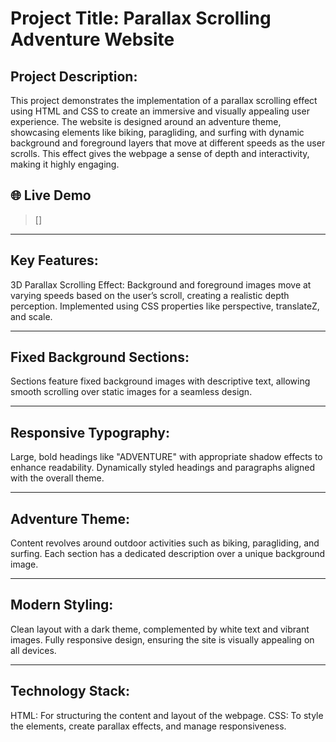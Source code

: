 # Project Title: Parallax Scrolling Adventure Website

## Project Description:
This project demonstrates the implementation of a parallax scrolling effect using HTML and CSS to create an immersive and visually appealing user experience. The website is designed around an adventure theme, showcasing elements like biking, paragliding, and surfing with dynamic background and foreground layers that move at different speeds as the user scrolls. This effect gives the webpage a sense of depth and interactivity, making it highly engaging.
## 🌐 Live Demo

> []
---

## Key Features:
3D Parallax Scrolling Effect:
Background and foreground images move at varying speeds based on the user’s scroll, creating a realistic depth perception.
Implemented using CSS properties like perspective, translateZ, and scale.

---

## Fixed Background Sections:
Sections feature fixed background images with descriptive text, allowing smooth scrolling over static images for a seamless design.

---

## Responsive Typography:
Large, bold headings like "ADVENTURE" with appropriate shadow effects to enhance readability.
Dynamically styled headings and paragraphs aligned with the overall theme.

---

## Adventure Theme:
Content revolves around outdoor activities such as biking, paragliding, and surfing.
Each section has a dedicated description over a unique background image.

---

## Modern Styling:
Clean layout with a dark theme, complemented by white text and vibrant images.
Fully responsive design, ensuring the site is visually appealing on all devices.

---

## Technology Stack:
HTML: For structuring the content and layout of the webpage.
CSS: To style the elements, create parallax effects, and manage responsiveness.
